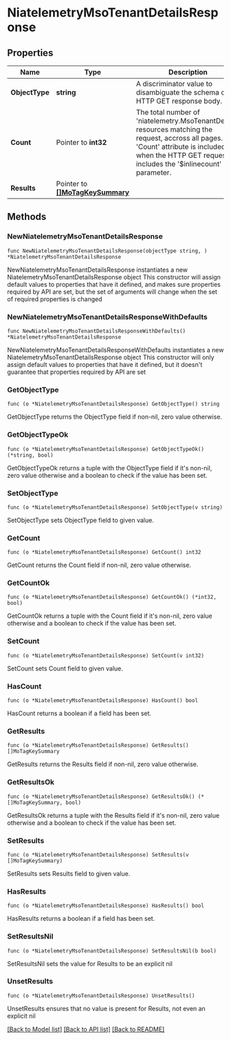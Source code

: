 # NiatelemetryMsoTenantDetailsResponse

## Properties

Name | Type | Description | Notes
------------ | ------------- | ------------- | -------------
**ObjectType** | **string** | A discriminator value to disambiguate the schema of a HTTP GET response body. | 
**Count** | Pointer to **int32** | The total number of &#39;niatelemetry.MsoTenantDetails&#39; resources matching the request, accross all pages. The &#39;Count&#39; attribute is included when the HTTP GET request includes the &#39;$inlinecount&#39; parameter. | [optional] 
**Results** | Pointer to [**[]MoTagKeySummary**](MoTagKeySummary.md) |  | [optional] 

## Methods

### NewNiatelemetryMsoTenantDetailsResponse

`func NewNiatelemetryMsoTenantDetailsResponse(objectType string, ) *NiatelemetryMsoTenantDetailsResponse`

NewNiatelemetryMsoTenantDetailsResponse instantiates a new NiatelemetryMsoTenantDetailsResponse object
This constructor will assign default values to properties that have it defined,
and makes sure properties required by API are set, but the set of arguments
will change when the set of required properties is changed

### NewNiatelemetryMsoTenantDetailsResponseWithDefaults

`func NewNiatelemetryMsoTenantDetailsResponseWithDefaults() *NiatelemetryMsoTenantDetailsResponse`

NewNiatelemetryMsoTenantDetailsResponseWithDefaults instantiates a new NiatelemetryMsoTenantDetailsResponse object
This constructor will only assign default values to properties that have it defined,
but it doesn't guarantee that properties required by API are set

### GetObjectType

`func (o *NiatelemetryMsoTenantDetailsResponse) GetObjectType() string`

GetObjectType returns the ObjectType field if non-nil, zero value otherwise.

### GetObjectTypeOk

`func (o *NiatelemetryMsoTenantDetailsResponse) GetObjectTypeOk() (*string, bool)`

GetObjectTypeOk returns a tuple with the ObjectType field if it's non-nil, zero value otherwise
and a boolean to check if the value has been set.

### SetObjectType

`func (o *NiatelemetryMsoTenantDetailsResponse) SetObjectType(v string)`

SetObjectType sets ObjectType field to given value.


### GetCount

`func (o *NiatelemetryMsoTenantDetailsResponse) GetCount() int32`

GetCount returns the Count field if non-nil, zero value otherwise.

### GetCountOk

`func (o *NiatelemetryMsoTenantDetailsResponse) GetCountOk() (*int32, bool)`

GetCountOk returns a tuple with the Count field if it's non-nil, zero value otherwise
and a boolean to check if the value has been set.

### SetCount

`func (o *NiatelemetryMsoTenantDetailsResponse) SetCount(v int32)`

SetCount sets Count field to given value.

### HasCount

`func (o *NiatelemetryMsoTenantDetailsResponse) HasCount() bool`

HasCount returns a boolean if a field has been set.

### GetResults

`func (o *NiatelemetryMsoTenantDetailsResponse) GetResults() []MoTagKeySummary`

GetResults returns the Results field if non-nil, zero value otherwise.

### GetResultsOk

`func (o *NiatelemetryMsoTenantDetailsResponse) GetResultsOk() (*[]MoTagKeySummary, bool)`

GetResultsOk returns a tuple with the Results field if it's non-nil, zero value otherwise
and a boolean to check if the value has been set.

### SetResults

`func (o *NiatelemetryMsoTenantDetailsResponse) SetResults(v []MoTagKeySummary)`

SetResults sets Results field to given value.

### HasResults

`func (o *NiatelemetryMsoTenantDetailsResponse) HasResults() bool`

HasResults returns a boolean if a field has been set.

### SetResultsNil

`func (o *NiatelemetryMsoTenantDetailsResponse) SetResultsNil(b bool)`

 SetResultsNil sets the value for Results to be an explicit nil

### UnsetResults
`func (o *NiatelemetryMsoTenantDetailsResponse) UnsetResults()`

UnsetResults ensures that no value is present for Results, not even an explicit nil

[[Back to Model list]](../README.md#documentation-for-models) [[Back to API list]](../README.md#documentation-for-api-endpoints) [[Back to README]](../README.md)


